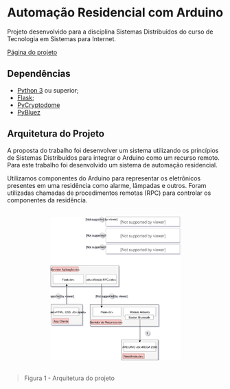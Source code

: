 # Automação Residencial com Arduino

Projeto desenvolvido para a disciplina Sistemas Distribuídos do curso de Tecnologia em Sistemas para Internet.

[Página do projeto](https://guilhermedomith.github.io/Automacao_Residencial/)


## Dependências
- [Python 3](https://www.python.org/) ou superior;
- [Flask](http://flask.pocoo.org/);
- [PyCryptodome](https://pypi.org/project/pycryptodome/)
- [PyBluez](https://github.com/karulis/pybluez)


## Arquitetura do Projeto

A proposta do trabalho foi desenvolver um sistema utilizando os princípios de Sistemas Distribuídos para integrar o Arduino como um recurso remoto. Para este trabalho foi desenvolvido um sistema de automação residencial.

Utilizamos componentes do Arduino para representar os eletrônicos presentes em uma residência como alarme, lâmpadas e outros. Foram utilizadas chamadas de procedimentos remotas (RPC) para controlar os componentes da residência.


<p align="center" style="margin: 30px 0">
<img src="img/img01.svg" alt="Arquitetura do Projeto" width="60%">

> Figura 1 \- Arquitetura do projeto
</p>
